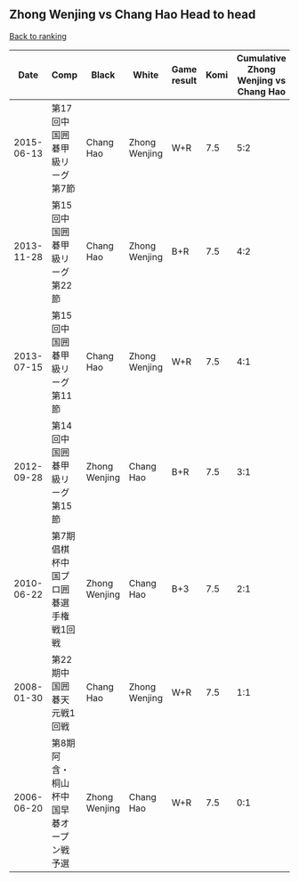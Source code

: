 ## Zhong Wenjing vs Chang Hao Head to head

[Back to ranking](../../index.md)




| **Date** | **Comp** | **Black** | **White** | **Game result** | **Komi** | **Cumulative Zhong Wenjing vs Chang Hao** | **Zhong Wenjing streak** | **Chang Hao streak** | 
| --- | --- | --- | --- | --- | --- | --- | --- | --- |
| 2015-06-13 | 第17回中国囲碁甲級リーグ第7節 | Chang Hao | Zhong Wenjing | W+R | 7.5 | 5:2 | 1 | 0 | 
| 2013-11-28 | 第15回中国囲碁甲級リーグ第22節 | Chang Hao | Zhong Wenjing | B+R | 7.5 | 4:2 | 0 | 1 | 
| 2013-07-15 | 第15回中国囲碁甲級リーグ第11節 | Chang Hao | Zhong Wenjing | W+R | 7.5 | 4:1 | 4 | 0 | 
| 2012-09-28 | 第14回中国囲碁甲級リーグ第15節 | Zhong Wenjing | Chang Hao | B+R | 7.5 | 3:1 | 3 | 0 | 
| 2010-06-22 | 第7期倡棋杯中国プロ囲碁選手権戦1回戦 | Zhong Wenjing | Chang Hao | B+3 | 7.5 | 2:1 | 2 | 0 | 
| 2008-01-30 | 第22期中国囲碁天元戦1回戦 | Chang Hao | Zhong Wenjing | W+R | 7.5 | 1:1 | 1 | 0 | 
| 2006-06-20 | 第8期阿含・桐山杯中国早碁オープン戦予選 | Zhong Wenjing | Chang Hao | W+R | 7.5 | 0:1 | 0 | 1 |




